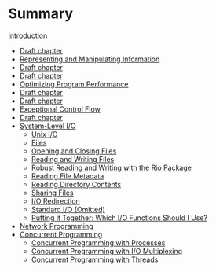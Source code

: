 # Summary

[Introduction](introduction.md)
- [Draft chapter]()
- [Representing and Manipulating Information](chapter_2/chapter_2.md)
- [Draft chapter]()
- [Draft chapter]()
- [Optimizing Program Performance](chapter_5/chapter_5.md)
- [Draft chapter]()
- [Draft chapter]()
- [Exceptional Control Flow](chapter_8/chapter_8.md)
- [Draft chapter]()
- [System-Level I/O](chapter_10/chapter_10.md)
    - [Unix I/O](chapter_10/section_1.md)  
    - [Files](chapter_10/section_2.md)
    - [Opening and Closing Files](chapter_10/section_3.md)
    - [Reading and Writing Files](chapter_10/section_4.md)
    - [Robust Reading and Writing with the Rio Package]()
    - [Reading File Metadata](chapter_10/section_6.md)
    - [Reading Directory Contents](chapter_10/section_7.md)
    - [Sharing Files]()
    - [I/O Redirection]()
    - [Standard I/O (Omitted)]()
    - [Putting it Together: Which I/O Functions Should I Use?]()
- [Network Programming](chapter_11/chapter_11.md)
- [Concurrent Programming](chapter_12/chapter_12.md)
    - [Concurrent Programming with Processes](chapter_12/section_1.md)
    - [Concurrent Programming with I/O Multiplexing](chapter_12/section_2.md)
    - [Concurrent Programming with Threads](chapter_12/section_3.md)
